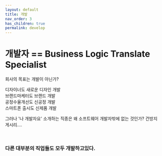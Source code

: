 ```yaml
---
layout: default
title: 개발
nav_order: 3
has_children: true
permalink: develop
---
```


# 개발자 == Business Logic Translate Specialist

회사의 목표는 개발이 아닌가? 
  
디자이너도 새로운 디자인 개발  
브랜드마케터도 브랜드 개발  
공정수율개선도 신공정 개발  
스마트폰 출시도 신제품 개발​  

그러나 '나 개발자요' 소개하는 직종은 왜 소프트웨어 개발자밖에 없는 것인가? 건방지게시리....  
  
<br/>

### **다른 대부분의 직업들도 모두 개발하고있다.**
